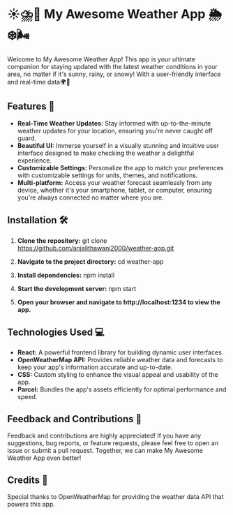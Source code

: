 # ☀️⛈️🌈 My Awesome Weather App 🌦️❄️🌬️

Welcome to My Awesome Weather App! This app is your ultimate companion for staying updated with the latest weather conditions in your area, no matter if it's sunny, rainy, or snowy! With a user-friendly interface and real-time data🌍📱

## Features 🚀

- **Real-Time Weather Updates:** Stay informed with up-to-the-minute weather updates for your location, ensuring you're never caught off guard.
- **Beautiful UI:** Immerse yourself in a visually stunning and intuitive user interface designed to make checking the weather a delightful experience.
- **Customizable Settings:** Personalize the app to match your preferences with customizable settings for units, themes, and notifications.
- **Multi-platform:** Access your weather forecast seamlessly from any device, whether it's your smartphone, tablet, or computer, ensuring you're always connected no matter where you are.

## Installation 🛠️

1. **Clone the repository:**
   git clone https://github.com/anjalithawani2000/weather-app.git
  
2. **Navigate to the project directory:**
   cd weather-app

3. **Install dependencies:**
   npm install
  
4. **Start the development server:**
   npm start

5. **Open your browser and navigate to http://localhost:1234 to view the app.**

## Technologies Used 💻

- **React:** A powerful frontend library for building dynamic user interfaces.
- **OpenWeatherMap API:** Provides reliable weather data and forecasts to keep your app's information accurate and up-to-date.
- **CSS:** Custom styling to enhance the visual appeal and usability of the app.
- **Parcel:** Bundles the app's assets efficiently for optimal performance and speed.

## Feedback and Contributions 🙌

Feedback and contributions are highly appreciated! If you have any suggestions, bug reports, or feature requests, please feel free to open an issue or submit a pull request. Together, we can make My Awesome Weather App even better!

## Credits 🌟

Special thanks to OpenWeatherMap for providing the weather data API that powers this app.

